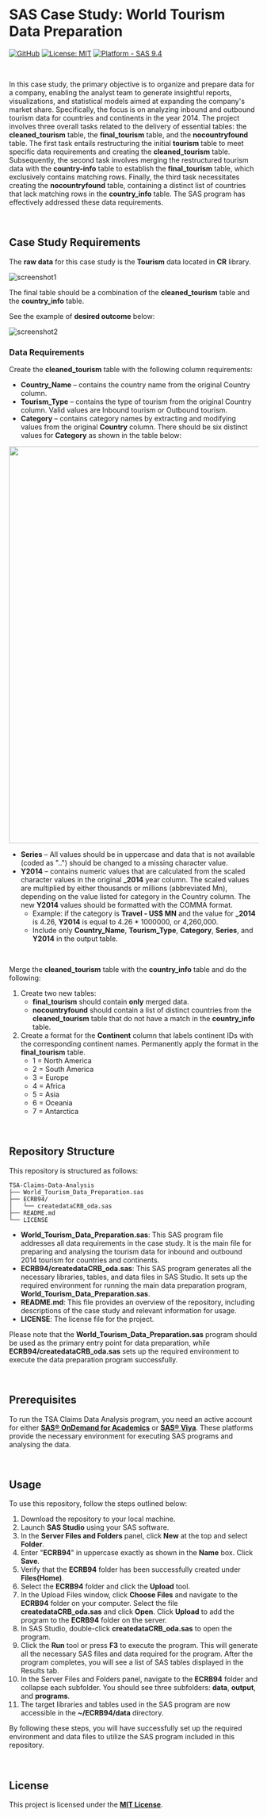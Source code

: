 # **SAS Case Study: World Tourism Data Preparation**
[![GitHub](https://badgen.net/badge/icon/GitHub?icon=github&color=black&label)](https://github.com/MaxineXiong)
[![License: MIT](https://img.shields.io/badge/License-MIT-yellow.svg)](https://opensource.org/licenses/MIT)
[![Platform - SAS 9.4](https://img.shields.io/badge/Platform-SAS_9.4-0766d1)](https://documentation.sas.com/doc/en/pgmsascdc/9.4_3.5/whatsnew/p07ec8vqwrr6i9n1ptnai8ui5ebo.htm)

<br>

In this case study, the primary objective is to organize and prepare data for a company, enabling the analyst team to generate insightful reports, visualizations, and statistical models aimed at expanding the company's market share. Specifically, the focus is on analyzing inbound and outbound tourism data for countries and continents in the year 2014. The project involves three overall tasks related to the delivery of essential tables: the **cleaned_tourism** table, the **final_tourism** table, and the **nocountryfound** table. The first task entails restructuring the initial **tourism** table to meet specific data requirements and creating the **cleaned_tourism** table. Subsequently, the second task involves merging the restructured tourism data with the **country-info** table to establish the **final_tourism** table, which exclusively contains matching rows. Finally, the third task necessitates creating the **nocountryfound** table, containing a distinct list of countries that lack matching rows in the **country_info** table. The SAS program has effectively addressed these data requirements.

<br>

## Case Study Requirements

The **raw data** for this case study is the **Tourism** data located in **CR** library.

![screenshot1](https://github.com/MaxineXiong/Wourld_Tourism_Data_Preparation/assets/55864839/cd59c0aa-c5e8-4947-ad7b-ca7f9c978a0d)

The final table should be a combination of the **cleaned_tourism** table and the **country_info** table.

See the example of **desired outcome** below:

![screenshot2](https://github.com/MaxineXiong/Wourld_Tourism_Data_Preparation/assets/55864839/25eea279-ea1b-48c9-8231-3081129fc3cf)

### Data Requirements

Create the **cleaned_tourism** table with the following column requirements:

- **Country_Name** – contains the country name from the original Country column.
- **Tourism_Type** – contains the type of tourism from the original Country column. Valid values are Inbound tourism or Outbound tourism.
- **Category** – contains category names by extracting and modifying values from the original **Country** column. There should be six distinct values for **Category** as shown in the table below:

<img src = 'https://github.com/MaxineXiong/Wourld_Tourism_Data_Preparation/assets/55864839/4ffaa71f-fe83-4c5a-a764-2b1a7de5704f' width = 800></img>

- **Series** – All values should be in uppercase and data that is not available (coded as "..") should be changed to a missing character value.
- **Y2014** – contains numeric values that are calculated from the scaled character values in the original **_2014** year column. The scaled values are multiplied by either thousands or millions (abbreviated Mn), depending on the value listed for category in the Country column. The new **Y2014** values should be formatted with the COMMA format.
    - Example: if the category is **Travel - US$ MN** and the value for **_2014** is 4.26, **Y2014** is equal to 4.26 * 1000000, or 4,260,000.
    - Include only **Country_Name**, **Tourism_Type**, **Category**, **Series**, and **Y2014** in the output table.

<br>

Merge the **cleaned_tourism** table with the **country_info** table and do the following:

1. Create two new tables: 
    - **final_tourism** should contain **only** merged data.
    - **nocountryfound** should contain a list of distinct countries from the **cleaned_tourism** table that do not have a match in the **country_info** table.
2. Create a format for the **Continent** column that labels continent IDs with the corresponding continent names. Permanently apply the format in the **final_tourism** table.
    - 1 = North America
    - 2 = South America
    - 3 = Europe
    - 4 = Africa
    - 5 = Asia
    - 6 = Oceania
    - 7 = Antarctica

<br>

## **Repository Structure**

This repository is structured as follows:

```
TSA-Claims-Data-Analysis 
├── World_Tourism_Data_Preparation.sas 
├── ECRB94/ 
│   └── createdataCRB_oda.sas 
├── README.md 
└── LICENSE
```

- **World_Tourism_Data_Preparation.sas**: This SAS program file addresses all data requirements in the case study. It is the main file for preparing and analysing the tourism data for inbound and outbound 2014 tourism for countries and continents.
- **ECRB94/createdataCRB_oda.sas**: This SAS program generates all the necessary libraries, tables, and data files in SAS Studio. It sets up the required environment for running the main data preparation program, **World_Tourism_Data_Preparation.sas**.
- **README.md**: This file provides an overview of the repository, including descriptions of the case study and relevant information for usage.
- **LICENSE**: The license file for the project.

Please note that the **World_Tourism_Data_Preparation.sas** program should be used as the primary entry point for data preparation, while **ECRB94/createdataCRB_oda.sas** sets up the required environment to execute the data preparation program successfully.

<br>

## Prerequisites

To run the TSA Claims Data Analysis program, you need an active account for either [**SAS® OnDemand for Academics**](https://welcome.oda.sas.com/) or **[SAS® Viya](https://www.sas.com/en_au/software/viya.html)**. These platforms provide the necessary environment for executing SAS programs and analysing the data.

<br>

## **Usage**

To use this repository, follow the steps outlined below:

1. Download the repository to your local machine.
2. Launch **SAS Studio** using your SAS software.
3. In the **Server Files and Folders** panel, click **New** at the top and select **Folder**.
4. Enter "**ECRB94**" in uppercase exactly as shown in the **Name** box. Click **Save**.
5. Verify that the **ECRB94** folder has been successfully created under **Files(Home)**.
6. Select the **ECRB94** folder and click the **Upload** tool.
7. In the Upload Files window, click **Choose Files** and navigate to the **ECRB94** folder on your computer. Select the file **createdataCRB_oda.sas** and click **Open**. Click **Upload** to add the program to the **ECRB94** folder on the server.
8. In SAS Studio, double-click **createdataCRB_oda.sas** to open the program.
9. Click the **Run** tool or press **F3** to execute the program. This will generate all the necessary SAS files and data required for the program. After the program completes, you will see a list of SAS tables displayed in the Results tab.
10. In the Server Files and Folders panel, navigate to the **ECRB94** folder and collapse each subfolder. You should see three subfolders: **data**, **output**, and **programs**.
11. The target libraries and tables used in the SAS program are now accessible in the **~/ECRB94/data** directory.

By following these steps, you will have successfully set up the required environment and data files to utilize the SAS program included in this repository.

<br>

## **License**

This project is licensed under the **[MIT License](https://choosealicense.com/licenses/mit/)**.
